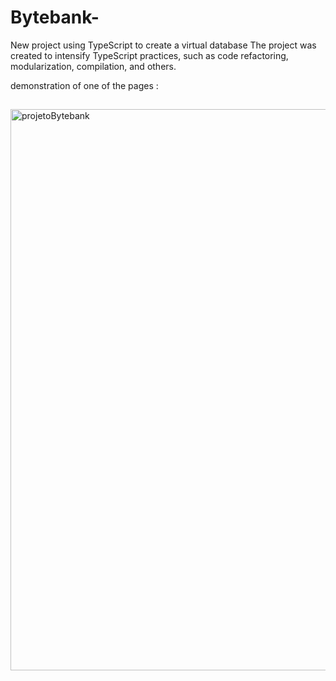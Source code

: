 # Bytebank-

New project using TypeScript to create a virtual database
The project was created to intensify TypeScript practices, such as code refactoring, modularization, compilation, and others.

demonstration of one of the pages :  

##
<img width="1910" height="898" alt="projetoBytebank" src="https://github.com/user-attachments/assets/46123ebe-e3fe-4a02-8ebc-ffa34ae89b5b" />
